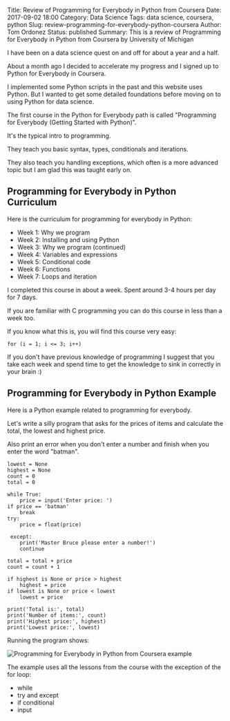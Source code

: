 Title: Review of Programming for Everybody in Python from Coursera
Date: 2017-09-02 18:00
Category: Data Science
Tags: data science, coursera, python
Slug: review-programming-for-everybody-python-coursera
Author: Tom Ordonez
Status: published
Summary: This is a review of Programming for Everybody in Python from Coursera by University of Michigan

I have been on a data science quest on and off for about a year and a half.

About a month ago I decided to accelerate my progress and I signed up to Python for Everybody in Coursera.

I implemented some Python scripts in the past and this website uses Python. But I wanted to get some detailed foundations before moving on to using Python for data science.

The first course in the Python for Everybody path is called "Programming for Everybody (Getting Started with Python)".

It's the typical intro to programming.

They teach you basic syntax, types, conditionals and iterations.

They also teach you handling exceptions, which often is a more advanced topic but I am glad this was taught early on.

## Programming for Everybody in Python Curriculum

Here is the curriculum for programming for everybody in Python:

* Week 1: Why we program
* Week 2: Installing and using Python
* Week 3: Why we program (continued)
* Week 4: Variables and expressions
* Week 5: Conditional code
* Week 6: Functions
* Week 7: Loops and iteration

I completed this course in about a week. Spent around 3-4 hours per day for 7 days.

If you are familiar with C programming you can do this course in less than a week too.

If you know what this is, you will find this course very easy:

    for (i = 1; i <= 3; i++)

If you don't have previous knowledge of programming I suggest that you take each week and spend time to get the knowledge to sink in correctly in your brain :)

## Programming for Everybody in Python Example

Here is a Python example related to programming for everybody.

Let's write a silly program that asks for the prices of items and calculate the total, the lowest and highest price.

Also print an error when you don't enter a number and finish when you enter the word "batman".

    lowest = None
    highest = None
    count = 0
    total = 0

    while True:
        price = input('Enter price: ')
	if price == 'batman'
	    break
	try:
	    price = float(price)

	 except:
	    print('Master Bruce please enter a number!')
	    continue
        
	total = total + price
	count = count + 1

	if highest is None or price > highest
	    highest = price
	if lowest is None or price < lowest
	    lowest = price

    print('Total is:', total)
    print('Number of items:', count)
    print('Highest price:', highest)
    print('Lowest price:', lowest)

Running the program shows:

![Programming for Everybody in Python from Coursera example]({filename}/images/programming-everybody-python-coursera.jpg)

The example uses all the lessons from the course with the exception of the for loop:

* while
* try and except
* if conditional
* input

